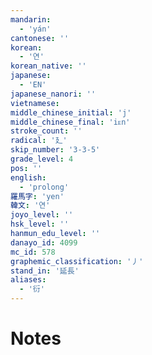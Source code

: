 ```yaml
---
mandarin:
  - 'yán'
cantonese: ''
korean:
  - '연'
korean_native: ''
japanese:
  - 'EN'
japanese_nanori: ''
vietnamese:
middle_chinese_initial: 'j'
middle_chinese_final: 'iᴇn'
stroke_count: ''
radical: '廴'
skip_number: '3-3-5'
grade_level: 4
pos: ''
english:
  - 'prolong'
羅馬字: 'yen'
韓文: '연'
joyo_level: ''
hsk_level: ''
hanmun_edu_level: ''
danayo_id: 4099
mc_id: 578
graphemic_classification: '丿'
stand_in: '延長'
aliases:
  - '衍'
---
```


# Notes
